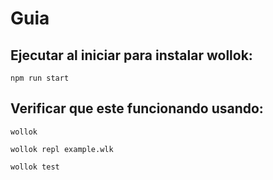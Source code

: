 
# Guia
## Ejecutar al iniciar para instalar wollok: 
`npm run start`

## Verificar que este funcionando usando:

`wollok`

`wollok repl example.wlk`

`wollok test`


